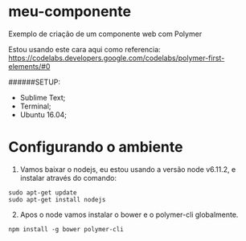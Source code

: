 # meu-componente
Exemplo de criação de um componente web com Polymer

Estou usando este cara aqui como referencia: https://codelabs.developers.google.com/codelabs/polymer-first-elements/#0

######SETUP:

- Sublime Text;
- Terminal;
- Ubuntu 16.04;

# Configurando o ambiente

1. Vamos baixar o nodejs, eu estou usando a versão node v6.11.2, e instalar através do comando:
``` 
sudo apt-get update
sudo apt-get install nodejs
```
2. Apos o node vamos instalar o bower e o polymer-cli globalmente.
```
npm install -g bower polymer-cli
```

